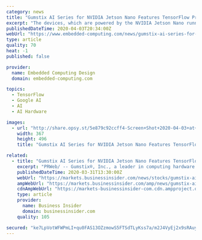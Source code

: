 ```yaml
---
category: news
title: "Gumstix AI Series for NVIDIA Jetson Nano Features TensorFlow Pre-Integration"
excerpt: "The devices, which are powered by the NVIDIA Jetson Nano running a Quad-core ARM A57, feature built in TensorFlow support to make edge AI prototyping more accessible for software engineers. According to the company, the AI devices streamline the software-hardware integration and provide users the following benefits: - Easy to customize modular ..."
publishedDateTime: 2020-04-03T20:34:00Z
webUrl: "https://www.embedded-computing.com/news/gumstix-ai-series-for-nvidia-jetson-nano-features-tensorflow-pre-integration"
type: article
quality: 70
heat: -1
published: false

provider:
  name: Embedded Computing Design
  domain: embedded-computing.com

topics:
  - TensorFlow
  - Google AI
  - AI
  - AI Hardware

images:
  - url: "http://share.opsy.st/5e879c92ccff4-Screen+Shot+2020-04-03+at+1.28.54+PM.png"
    width: 367
    height: 496
    title: "Gumstix AI Series for NVIDIA Jetson Nano Features TensorFlow Pre-Integration"

related:
  - title: "Gumstix AI Series for NVIDIA Jetson Nano Features TensorFlow Pre-Integration for Machine Learning and Neural Networking Development"
    excerpt: "PRWeb/ -- Gumstix®, Inc., a leader in computing hardware for intelligent embedded applications, announced the release of four Edge AI devices designed to meet the demands of machine-learning applications moving massive data from the networks edge."
    publishedDateTime: 2020-03-31T13:30:00Z
    webUrl: "https://markets.businessinsider.com/news/stocks/gumstix-ai-series-for-nvidia-jetson-nano-features-tensorflow-pre-integration-for-machine-learning-and-neural-networking-development-1029049304"
    ampWebUrl: "https://markets.businessinsider.com/amp/news/gumstix-ai-series-for-nvidia-jetson-nano-features-tensorflow-pre-integration-for-machine-learning-and-neural-networking-development-1029049304"
    cdnAmpWebUrl: "https://markets-businessinsider-com.cdn.ampproject.org/c/s/markets.businessinsider.com/amp/news/gumstix-ai-series-for-nvidia-jetson-nano-features-tensorflow-pre-integration-for-machine-learning-and-neural-networking-development-1029049304"
    type: article
    provider:
      name: Business Insider
      domain: businessinsider.com
    quality: 105

secured: "ke7LpVotWFWPmLI+qu0FAS13OZzmowS5FTSdTLyKss7a/m2J4VyEj2x9sRAuyrFyWsDQRSBFA0OEFSGay5A4lwDff4B4/S/b9uRWNmVz6Vf1/+Kx4MBjpY7sjfuBulGI8JNixf9BwMDon+xwoocUWx757UiY7ijJtVYacuLGlAzs0bGlLpHlMdvRbKdsnozEqZSCsrSuTmp4zGnvmv/wWmbA2XqtI96ooyRRZdr87Fs4Wh+pCxGzHRli+vi2YekwL614nRyHkLg2AcA3KWaLNnPyGTJBv9dnWew19t1ug4lnSlahZOntGOYgDa2VUt1u;7DrDPW/zKcJ7zivQoR/uXw=="
---
```


